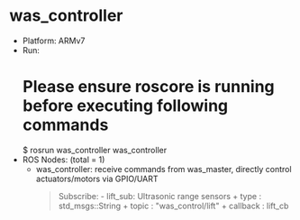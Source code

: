 # was_controller

- Platform: ARMv7
- Run:
	# Please ensure roscore is running before executing following commands
	$ rosrun was_controller was_controller
- ROS Nodes: (total = 1)
	+ was_controller: receive commands from was_master, directly control actuators/motors via GPIO/UART
		> Subscribe:
			- lift_sub: Ultrasonic range sensors
				+ type 		: std_msgs::String
				+ topic		: "was_control/lift"
				+ callback 	: lift_cb